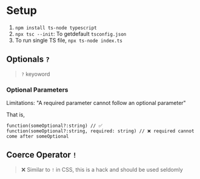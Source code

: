 # Setup



1. `npm install ts-node typescript`
2. `npx tsc --init`: To getdefault `tsconfig.json`
3. To run single TS file, `npx ts-node index.ts`



## Optionals `?`

> `?` keyoword

### Optional Parameters

Limitations: "A required parameter cannot follow an optional parameter"

That is, 

```
function(someOptional?:string) // ✅
function(someOptional?:string, required: string) // ❌ required cannot come after someOptional

```





## Coerce Operator `!`

> ❌ Similar to `!` in CSS, this is a hack and should be used seldomly

